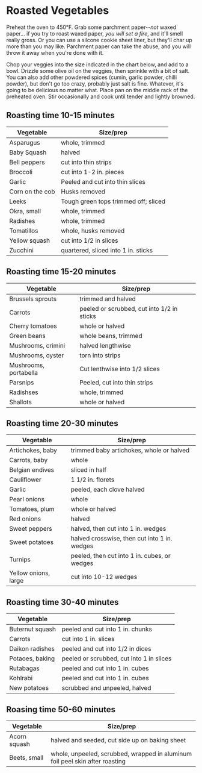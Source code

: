 # Roasted Vegetables

Preheat the oven to 450°F. Grab some parchment paper--*not* waxed paper... if 
you try to roast waxed paper, *you will set a fire*, and it'll smell really 
gross. Or you can use a silcone cookie sheet liner, but they'll char up more 
than you may like. Parchment paper can take the abuse, and you will throw it 
away when you're done with it.

Chop your veggies into the size indicated in the chart below, and add to a bowl.
Drizzle some olive oil on the veggies, then sprinkle with a bit of salt. You can
also add other powdered spices (cumin, garlic powder, chilli powder), but don't
go too crazy, probably just salt is fine. Whatever, it's going to be delicious
no matter what. Place pan on the middle rack of the preheated oven. Stir
occasionally and cook until tender and lightly browned.

## Roasting time 10-15 minutes
| Vegetable       | Size/prep                                                  |
| --------------- | ---------------------------------------------------------- |
| Asparugus       | whole, trimmed                       |
| Baby Squash     | halved                               |
| Bell peppers    | cut into thin strips                 |
| Broccoli        | cut into 1-2 in. pieces              |
| Garlic          | Peeled and cut into thin slices      |
| Corn on the cob | Husks removed                        |
| Leeks           | Tough green tops trimmed off; sliced |
| Okra, small     | whole, trimmed                       |
| Radishes        | whole, trimmed                       |
| Tomatillos      | whole, husks removed                 |
| Yellow squash   | cut into 1/2 in slices               |
| Zucchini        | quartered, sliced into 1 in. sticks  |

## Roasting time 15-20 minutes
| Vegetable             | Size/prep                                                            |
| --------------------- | -------------------------------------------------------------------- |
| Brussels sprouts      | trimmed and halved                                                   |
| Carrots               | peeled or scrubbed, cut into 1/2 in sticks                           |
| Cherry tomatoes       | whole or halved                                                      |
| Green beans           | whole beans, trimmed                                                 |
| Mushrooms, crimini    | halved lengthwise                                                    |
| Mushrooms, oyster     | torn into strips                                                     |
| Mushrooms, portabella | Cut lenthwise into 1/2 slices                                        |
| Parsnips              | Peeled, cut into thin strips                                         |
| Radishses             | whole, trimmed                                                       |
| Shallots              | whole or halved                                                      |

## Roasting time 20-30 minutes
| Vegetable            | Size/prep                                                             |
| -------------------- | --------------------------------------------------------------------- |
| Artichokes, baby     | trimmed baby artichokes, whole or halved                              |
| Carrots, baby        | whole                                                                 |
| Belgian endives      | sliced in half                                                        |
| Cauliflower          | 1 1/2 in. florets                                                     |
| Garlic               | peeled, each clove halved                                             |
| Pearl onions         | whole                                                                 |
| Tomatoes, plum       | whole or halved                                                       |
| Red onions           | halved                                                                |
| Sweet peppers        | halved, then cut into 1 in. wedges                                    |
| Sweet potatoes       | halved crosswise, then cut into 1 in. wedges                          |
| Turnips              | peeled, then cut into 1 in. cubes, or wedges                          |
| Yellow onions, large | cut into 10-12 wedges                                                 |

## Roasting time 30-40 minutes
| Vegetable       | Size/prep                                                                  |
| --------------- | -------------------------------------------------------------------------- |
| Buternut squash | peeled and cut into 1 in. chunks                                           |
| Carrots         | cut into 1 in. slices                                                      |
| Daikon radishes | peeled and cut into 1/2 in dices                                           |
| Potaoes, baking | peeled or scrubbed, cut into 1 in slices                                   |
| Rutabagas       | peeled and cut into 1 in. cubes                                            |
| Kohlrabi        | peeled and cut into 1 in. cubes                                            |
| New potatoes    | scrubbed and unpeeled, halved                                              |

## Roasing time 50-60 minutes
| Vegetable    | Size/prep                                                                     |
| ------------ | ----------------------------------------------------------------------------- |
| Acorn squash | halved and seeded, cut side up on baking sheet                                |
| Beets, small | whole, unpeeled, scrubbed, wrapped in aluminum foil peel skin after roasting  |
